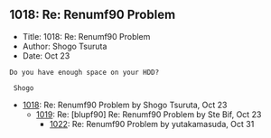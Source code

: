 ## 1018: Re: Renumf90 Problem

- Title: 1018: Re: Renumf90 Problem
- Author: Shogo Tsuruta
- Date: Oct 23

```
Do you have enough space on your HDD?

 Shogo
```

- [1018](1018.md): Re: Renumf90 Problem by Shogo Tsuruta, Oct 23
    - [1019](1019.md): Re: [blupf90] Re: Renumf90 Problem by Ste Bif, Oct 23
        - [1022](1022.md): Re: Renumf90 Problem by yutakamasuda, Oct 31
